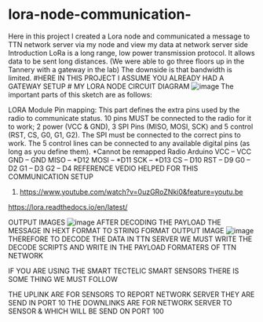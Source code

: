 # lora-node-communication-
Here in this project I created a Lora node and communicated a message to TTN network server via my node and view my data at network server side 
Introduction
LoRa is a long range, low power transmission protocol. It allows data to be sent long distances. (We were able to go three floors up in the Tannery with a gateway in the lab) The downside is that bandwidth is limited.
#HERE IN THIS  PROJECT I ASSUME YOU ALREADY HAD A GATEWAY SETUP #
MY LORA NODE CIRCUIT DIAGRAM 
![image](https://user-images.githubusercontent.com/93335682/177617429-f3765bfc-babe-4ba5-9274-7ab20bdc55ec.png)
The important parts of this sketch are as follows:

LORA Module Pin mapping: This part defines the extra pins used by the radio to communicate status.
10 pins MUST be connected to the radio for it to work; 2 power (VCC & GND), 3 SPI Pins (MISO, MOSI, SCK) and 5 control (RST, CS, G0, G1, G2). The SPI must be connected to the correct pins to work. The 5 control lines can be connected to any available digital pins (as long as you define them).  *Cannot be remapped
Radio		Arduino
VCC 	–	VCC
GND 	– 	GND
MISO	–	*D12
MOSI	–	*D11
SCK	–	*D13 
CS	–	D10
RST	–	D9
G0	–	D2
G1	–	D3
G2	–	D4
REFERENCE VEDIO HELPED FOR THIS COMMUNICATION SETUP 
1) https://www.youtube.com/watch?v=0uzGRoZNki0&feature=youtu.be

https://lora.readthedocs.io/en/latest/


OUTPUT IMAGES 
![image](https://user-images.githubusercontent.com/93335682/177617829-28525382-98d3-469a-b97a-a0d762977982.png)
AFTER DECODING THE PAYLOAD THE MESSAGE IN HEXT FORMAT TO STRING FORMAT 
OUTPUT IMAGE 
![image](https://user-images.githubusercontent.com/93335682/177617982-3357a873-9eea-47ed-abea-fe8266763176.png)
THEREFORE TO DECODE THE DATA IN TTN SERVER WE MUST WRITE THE DECODE SCRIPTS AND WRITE IN THE PAYLOAD FORMATERS OF TTN NETWORK 

IF YOU ARE USING THE SMART TECTELIC SMART  SENSORS THERE IS SOME THING WE MUST FOLLOW 

THE UPLINK ARE FOR SENSORS TO REPORT NETWORK SERVER THEY ARE SEND IN PORT 10 
THE DOWNLINKS ARE FOR NETWORK SERVER TO SENSOR & WHICH WILL BE SEND ON PORT 100
